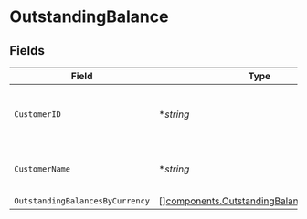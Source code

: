 # OutstandingBalance


## Fields

| Field                                                                                                | Type                                                                                                 | Required                                                                                             | Description                                                                                          | Example                                                                                              |
| ---------------------------------------------------------------------------------------------------- | ---------------------------------------------------------------------------------------------------- | ---------------------------------------------------------------------------------------------------- | ---------------------------------------------------------------------------------------------------- | ---------------------------------------------------------------------------------------------------- |
| `CustomerID`                                                                                         | **string*                                                                                            | :heavy_minus_sign:                                                                                   | Unique identifier for the customer or supplier.                                                      | 123                                                                                                  |
| `CustomerName`                                                                                       | **string*                                                                                            | :heavy_minus_sign:                                                                                   | Full name of the customer or supplier.                                                               | Super Store                                                                                          |
| `OutstandingBalancesByCurrency`                                                                      | [][components.OutstandingBalanceByCurrency](../../models/components/outstandingbalancebycurrency.md) | :heavy_minus_sign:                                                                                   | N/A                                                                                                  |                                                                                                      |